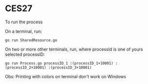 # CES27

To run the process

On a terminal, run:
```
go run SharedResource.go
```

On two or more other terminals, run, where processId is one of yours selected processID:

```
go run Process.go processID_1 :(processID_1+10001) :(processID_2+10001) :(processID_3+10001)
```

Obs: Printing with colors on terminal don't work on Windows